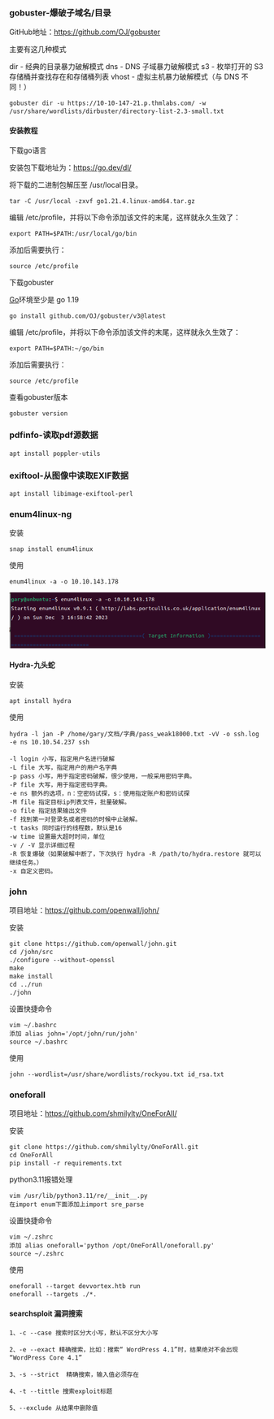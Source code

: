 

### gobuster-爆破子域名/目录

GitHub地址：https://github.com/OJ/gobuster

主要有这几种模式

dir - 经典的目录暴力破解模式
dns - DNS 子域暴力破解模式
s3 - 枚举打开的 S3 存储桶并查找存在和存储桶列表
vhost - 虚拟主机暴力破解模式（与 DNS 不同！）

```
gobuster dir -u https://10-10-147-21.p.thmlabs.com/ -w /usr/share/wordlists/dirbuster/directory-list-2.3-small.txt
```

#### 安装教程

下载go语言

安装包下载地址为：https://go.dev/dl/

将下载的二进制包解压至 /usr/local目录。

```
tar -C /usr/local -zxvf go1.21.4.linux-amd64.tar.gz
```

编辑 /etc/profile，并将以下命令添加该文件的末尾，这样就永久生效了：

```
export PATH=$PATH:/usr/local/go/bin
```

添加后需要执行：

```
source /etc/profile
```

下载gobuster 

[Go](https://golang.org/)环境至少是 go 1.19

```
go install github.com/OJ/gobuster/v3@latest
```

编辑 /etc/profile，并将以下命令添加该文件的末尾，这样就永久生效了：

```
export PATH=$PATH:~/go/bin
```

添加后需要执行：

```
source /etc/profile
```

查看gobuster版本

```
gobuster version
```



### pdfinfo-读取pdf源数据

```
apt install poppler-utils
```



### exiftool-从图像中读取EXIF数据

```
apt install libimage-exiftool-perl
```



### enum4linux-ng

安装

```
snap install enum4linux
```

使用

```
enum4linux -a -o 10.10.143.178
```

![image-20231203172413224](../图片/image-20231203172413224.png)

#### Hydra-九头蛇

安装

```
apt install hydra
```

使用

```
hydra -l jan -P /home/gary/文档/字典/pass_weak18000.txt -vV -o ssh.log -e ns 10.10.54.237 ssh

-l login 小写，指定用户名进行破解
-L file 大写，指定用户的用户名字典
-p pass 小写，用于指定密码破解，很少使用，一般采用密码字典。
-P file 大写，用于指定密码字典。
-e ns 额外的选项，n：空密码试探，s：使用指定账户和密码试探
-M file 指定目标ip列表文件，批量破解。
-o file 指定结果输出文件
-f 找到第一对登录名或者密码的时候中止破解。
-t tasks 同时运行的线程数，默认是16
-w time 设置最大超时时间，单位
-v / -V 显示详细过程
-R 恢复爆破（如果破解中断了，下次执行 hydra -R /path/to/hydra.restore 就可以继续任务。）
-x 自定义密码。
```

### john

项目地址：https://github.com/openwall/john/

安装

```
git clone https://github.com/openwall/john.git
cd /john/src
./configure --without-openssl
make
make install
cd ../run
./john
```

设置快捷命令

```
vim ~/.bashrc
添加 alias john='/opt/john/run/john'
source ~/.bashrc
```

使用

```
john --wordlist=/usr/share/wordlists/rockyou.txt id_rsa.txt
```



### oneforall

项目地址：https://github.com/shmilylty/OneForAll/

安装

```
git clone https://github.com/shmilylty/OneForAll.git
cd OneForAll
pip install -r requirements.txt
```

python3.11报错处理

```
vim /usr/lib/python3.11/re/__init__.py
在import enum下面添加上import sre_parse
```

设置快捷命令

```
vim ~/.zshrc
添加 alias oneforall='python /opt/OneForAll/oneforall.py'
source ~/.zshrc
```

使用

```
oneforall --target devvortex.htb run
oneforall --targets ./*.
```

#### searchsploit 漏洞搜索

```
1、-c --case 搜索时区分大小写，默认不区分大小写

2、-e --exact 精确搜索，比如：搜索“ WordPress 4.1”时，结果绝对不会出现 “WordPress Core 4.1”

3、-s --strict  精确搜索，输入值必须存在

4、-t --tittle 搜索exploit标题

5、--exclude 从结果中删除值
```

